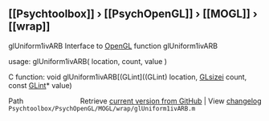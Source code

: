 ## [[Psychtoolbox]] &#8250; [[PsychOpenGL]] &#8250; [[MOGL]] &#8250; [[wrap]]

glUniform1ivARB  Interface to [OpenGL](OpenGL) function glUniform1ivARB  
  
usage:  glUniform1ivARB( location, count, value )  
  
C function:  void glUniform1ivARB[(GLint]((GLint) location, [GLsizei](GLsizei) count, const [GLint](GLint)\* value)  




<div class="code_header" style="text-align:right;">
  <span style="float:left;">Path&nbsp;&nbsp;</span> <span class="counter">Retrieve <a href=
  "https://raw.github.com/Psychtoolbox-3/Psychtoolbox-3/beta/Psychtoolbox/PsychOpenGL/MOGL/wrap/glUniform1ivARB.m">current version from GitHub</a> | View <a href=
  "https://github.com/Psychtoolbox-3/Psychtoolbox-3/commits/beta/Psychtoolbox/PsychOpenGL/MOGL/wrap/glUniform1ivARB.m">changelog</a></span>
</div>
<div class="code">
  <code>Psychtoolbox/PsychOpenGL/MOGL/wrap/glUniform1ivARB.m</code>
</div>

